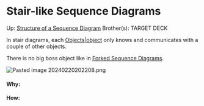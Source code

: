 # Stair-like Sequence Diagrams

Up: [Structure of a Sequence Diagram](structure_of_a_sequence_diagram)
Brother(s):
TARGET DECK

In stair diagrams, each [Objects|object](objects|object) only knows and communicates with a couple of other objects.

There is no big boss object like in [Forked Sequence Diagrams](forked_sequence_diagrams).

![Pasted image 20240220202208.png](pasted_image_20240220202208.png)




































#### Why:
#### How:









